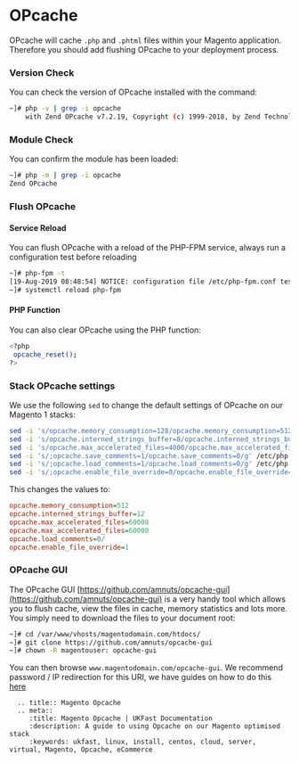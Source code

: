 # OPcache

OPcache will cache `.php` and `.phtml` files within your Magento application. Therefore you should add flushing OPcache to your deployment process.

### Version Check

You can check the version of OPcache installed with the command:

```bash
~]# php -v | grep -i opcache
    with Zend OPcache v7.2.19, Copyright (c) 1999-2018, by Zend Technologies
```

### Module Check

You can confirm the module has been loaded:

```bash
~]# php -m | grep -i opcache
Zend OPcache
```

### Flush OPcache

#### Service Reload

You can flush OPcache with a reload of the PHP-FPM service, always run a configuration test before reloading

```bash
~]# php-fpm -t
[19-Aug-2019 08:48:54] NOTICE: configuration file /etc/php-fpm.conf test is successful
~]# systemctl reload php-fpm
```

#### PHP Function

You can also clear OPcache using the PHP function:

```bash
<?php
 opcache_reset();
?>
```

### Stack OPcache settings

We use the following `sed` to change the default settings of OPcache on our Magento 1 stacks:

```bash
sed -i 's/opcache.memory_consumption=128/opcache.memory_consumption=512/g' /etc/php.d/*opcache.ini
sed -i 's/opcache.interned_strings_buffer=8/opcache.interned_strings_buffer=12/g' /etc/php.d/*opcache.ini
sed -i 's/opcache.max_accelerated_files=4000/opcache.max_accelerated_files=60000/g' /etc/php.d/*opcache.ini
sed -i 's/;opcache.save_comments=1/opcache.save_comments=0/g' /etc/php.d/*opcache.ini
sed -i 's/;opcache.load_comments=1/opcache.load_comments=0/g' /etc/php.d/*opcache.ini
sed -i 's/;opcache.enable_file_override=0/opcache.enable_file_override=1/g' /etc/php.d/*opcache.ini
```

This changes the values to:

```ini
opcache.memory_consumption=512
opcache.interned_strings_buffer=12
opcache.max_accelerated_files=60000
opcache.max_accelerated_files=60000
opcache.load_comments=0/
opcache.enable_file_override=1
```

### OPcache GUI

The OPcache GUI [https://github.com/amnuts/opcache-gui](https://github.com/amnuts/opcache-gui) is a very handy tool which allows you to flush cache, view the files in cache, memory statistics and lots more. You simply need to download the files to your document root:

```bash
~]# cd /var/www/vhosts/magentodomain.com/htdocs/
~]# git clone https://github.com/amnuts/opcache-gui
~]# chown -R magentouser: opcache-gui
```

You can then browse `www.magentodomain.com/opcache-gui`. We recommend password / IP redirection for this URI, we have guides on how to do this [here](/ecommercestacks/magento/magento1/restrictfilefolder)

```eval_rst
  .. title:: Magento Opcache
  .. meta::
     :title: Magento Opcache | UKFast Documentation
     :description: A guide to using Opcache on our Magento optimised stack
     :keywords: ukfast, linux, install, centos, cloud, server, virtual, Magento, Opcache, eCommerce
```
